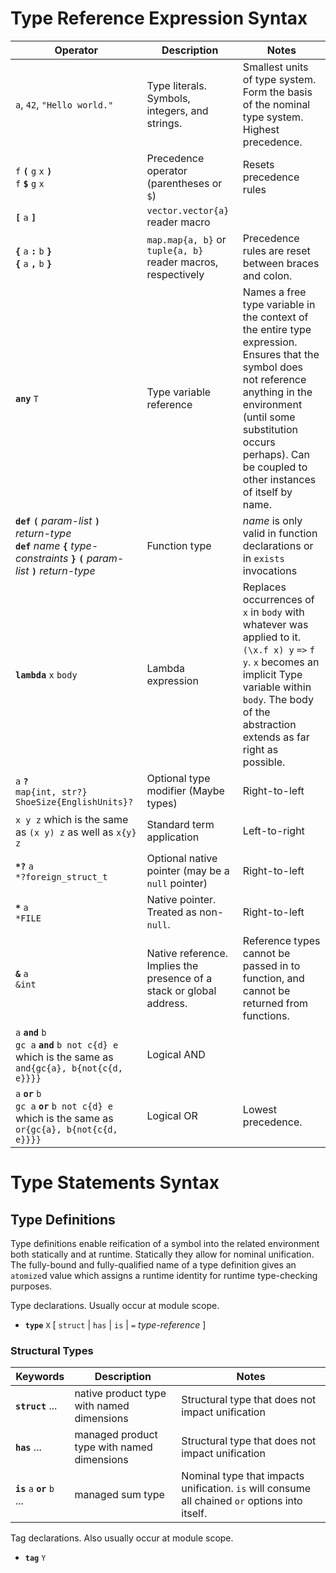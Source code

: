 # Type Reference Expression Syntax

Operator                                            | Description                  | Notes
-------------                                       | ---------------------------- | -------------
`a`, `42`, `"Hello world."`                         | Type literals. Symbols, integers, and strings. | Smallest units of type system. Form the basis of the nominal type system. Highest precedence.
`f` **`(`** `g` `x` **`)`**<br/>`f` **`$`** `g` `x` | Precedence operator (parentheses or `$`) | Resets precedence rules
**`[`** `a` **`]`**                                 | `vector.vector{a}` reader macro | 
**`{`** `a` **`:`** `b` **`}`**<br/>**`{`** `a` **`,`** `b` **`}`**                     | `map.map{a, b}` or `tuple{a, b}` reader macros, respectively | Precedence rules are reset between braces and colon.
**`any`** `T`                                       | Type variable reference | Names a free type variable in the context of the entire type expression. Ensures that the symbol does not reference anything in the environment (until some substitution occurs perhaps). Can be coupled to other instances of itself by name.
**`def`** **`(`** *param-list* **`)`** *return-type*<br/>**`def`** *name* **`{`** *type-constraints* **`}`** **`(`** *param-list* **`)`** *return-type* | Function type | *name* is only valid in function declarations or in `exists` invocations 
**`lambda`** `x` `body`                             | Lambda expression | Replaces occurrences of `x` in `body` with whatever was applied to it. `(\x.f x) y` `=>` `f y`. `x` becomes an implicit Type variable within `body`. The body of the abstraction extends as far right as possible.
`a` **`?`**<br/>`map{int, str?}`<br/>`ShoeSize{EnglishUnits}?` | Optional type modifier (Maybe types)                  | Right-to-left
`x y z` which is the same as `(x y) z` as well as `x{y} z` | Standard term application    | Left-to-right
**`*?`** `a`<br/>`*?foreign_struct_t`               | Optional native pointer (may be a `null` pointer)   | Right-to-left
**`*`** `a`<br/>`*FILE`                             | Native pointer. Treated as non-`null`.  | Right-to-left
**`&`** `a`<br/>`&int`                             | Native reference. Implies the presence of a stack or global address.  | Reference types cannot be passed in to function, and cannot be returned from functions.
`a` **`and`** `b`<br/>`gc a` **`and`** `b not c{d} e` which is the same as `and{gc{a}, b{not{c{d, e}}}}`      | Logical AND  |
`a` **`or`** `b`<br/>`gc a` **`or`** `b not c{d} e` which is the same as `or{gc{a}, b{not{c{d, e}}}}`      | Logical OR    | Lowest precedence.

# Type Statements Syntax

## Type Definitions
Type definitions enable reification of a symbol into the related environment both statically and at runtime. Statically they allow for nominal unification.
The fully-bound and fully-qualified name of a type definition gives an `atomize`d value which assigns a runtime identity for runtime type-checking purposes.

Type declarations. Usually occur at module scope.
* **`type`** `X` [ `struct` \| `has` \| `is` \| `=` *type-reference* ]

### Structural Types

Keywords | Description | Notes
--- | --- | ---
**`struct`** ...                                    | native product type with named dimensions | Structural type that does not impact unification
**`has`** ...                                       | managed product type with named dimensions | Structural type that does not impact unification
**`is`** `a` **`or`** `b` ...                       | managed sum type | Nominal type that impacts unification. `is` will consume all chained `or` options into itself.

Tag declarations. Also usually occur at module scope.
* **`tag`** `Y`